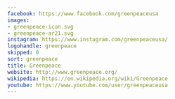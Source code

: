 ```yaml
---
facebook: https://www.facebook.com/greenpeaceusa
images:
- greenpeace-icon.svg
- greenpeace-ar21.svg
instagram: https://www.instagram.com/greenpeaceusa/
logohandle: greenpeace
skipped: 0
sort: greenpeace
title: Greenpeace
website: http://www.greenpeace.org/
wikipedia: https://en.wikipedia.org/wiki/Greenpeace
youtube: https://www.youtube.com/user/greenpeaceusa
---
```

